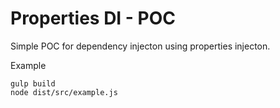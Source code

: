 Properties DI - POC
===================

Simple POC for dependency injecton using properties injecton.

Example

    gulp build
    node dist/src/example.js
